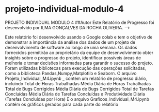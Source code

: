 # projeto-individual-modulo-4
PROJETO INDIVIDUAL MODULO 4
##Autor Este Relatório de Progresso foi desenvolvido por ILMA GONÇALVES DA ROCHA OLIVEIRA. -->

Este relatório foi desenvolvido usando o Google colab e tem o objetivo de demonstrar a importância da análise dos dados de um projeto de desenvolvimento de software ao longo de uma semana. Os dados fornecidos permitirão ao proprietário da equipe de desenvolvimento obter insights sobre o progresso do projeto, identificar possíveis áreas de melhoria e tomar decisões informadas para garantir o sucesso do projeto.
Foram utilizadas bibliotecas para execução das operações solicitadas, como a biblioteca Pandas,Numpy,Matplotlib e Seaborn.
O arquivo Projeto_Individual_M4.ipynb _
contém um relatório de progresso diário, incluindo
Total de Horas Trabalhadas
Média Diária de Horas Trabalhadas
Total de Bugs Corrigidos
Média Diária de Bugs Corrigidos
Total de Tarefas Concluídas
Média Diária de Tarefas Concluídas e
Produtividade Diária (Tarefas Concluídas por Hora)
E o arquivo Graficos_Individual_M4.ipynb
contém os gráficos gerados para cada parte do relatório
